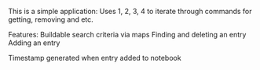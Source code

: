 This is a simple application:
Uses 1, 2, 3, 4 to iterate through commands for getting, removing and etc.

Features:
Buildable search  criteria via maps
Finding and deleting an entry
Adding an entry

Timestamp generated when entry added to notebook